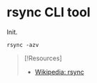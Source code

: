 
# rsync CLI tool
Init.

`rsync -azv`

> [!Resources]
> - [Wikipedia: rsync](https://en.wikipedia.org/wiki/Rsync)